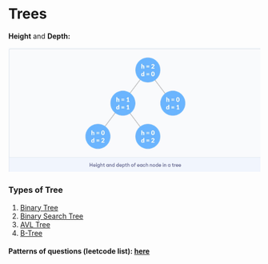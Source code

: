 # Trees

**Height** and **Depth:**

![](<../.gitbook/assets/image (2).png>)

### Types of Tree <a href="#types" id="types"></a>

1. [Binary Tree](https://www.programiz.com/dsa/binary-tree)
2. [Binary Search Tree](https://www.programiz.com/dsa/binary-search-tree)
3. [AVL Tree](https://www.programiz.com/dsa/avl-tree)
4. [B-Tree](https://www.programiz.com/dsa/b-tree)

#### Patterns of questions (leetcode list): [here](https://leetcode.com/discuss/study-guide/1337373/Tree-question-pattern-oror2021-placement)
